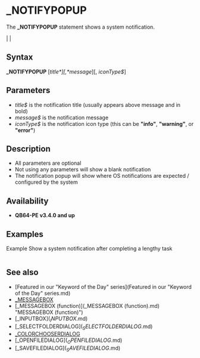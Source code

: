# _NOTIFYPOPUP

The **_NOTIFYPOPUP** statement shows a system notification.

  

|  |

## Syntax

**_NOTIFYPOPUP** [*title$*][, *message$*][, *iconType$*]
  

## Parameters

* *title$* is the notification title (usually appears above message and in bold)
* *message$* is the notification message
* *iconType$* is the notification icon type (this can be **"info"**, **"warning"**, or **"error"**)

  

## Description

* All parameters are optional
* Not using any parameters will show a blank notification
* The notification popup will show where OS notifications are expected / configured by the system

  

## Availability

* **QB64-PE v3.4.0 and up**

  

## Examples

Example
Show a system notification after completing a lengthy task

``` _NOTIFYPOPUP "My Cool App", "Conversion complete!", "info"  
```

  

## See also

* [Featured in our "Keyword of the Day" series](Featured in our "Keyword of the Day" series.md)
* [_MESSAGEBOX](_MESSAGEBOX.md)
* [_MESSAGEBOX (function)](_MESSAGEBOX (function).md) "MESSAGEBOX (function)")
* [_INPUTBOX$](_INPUTBOX$.md)
* [_SELECTFOLDERDIALOG$](_SELECTFOLDERDIALOG$.md)
* [_COLORCHOOSERDIALOG](_COLORCHOOSERDIALOG.md)
* [_OPENFILEDIALOG$](_OPENFILEDIALOG$.md)
* [_SAVEFILEDIALOG$](_SAVEFILEDIALOG$.md)

  
